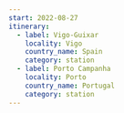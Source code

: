 ```yaml
---
start: 2022-08-27
itinerary:
  - label: Vigo-Guixar
    locality: Vigo
    country_name: Spain
    category: station
  - label: Porto Campanha
    locality: Porto
    country_name: Portugal
    category: station
---
```

